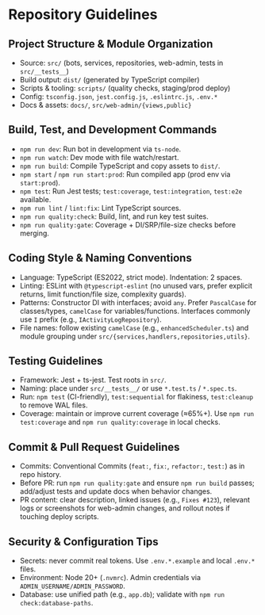 # Repository Guidelines

## Project Structure & Module Organization
- Source: `src/` (bots, services, repositories, web-admin, tests in `src/__tests__`)
- Build output: `dist/` (generated by TypeScript compiler)
- Scripts & tooling: `scripts/` (quality checks, staging/prod deploy)
- Config: `tsconfig.json`, `jest.config.js`, `.eslintrc.js`, `.env.*`
- Docs & assets: `docs/`, `src/web-admin/{views,public}`

## Build, Test, and Development Commands
- `npm run dev`: Run bot in development via `ts-node`.
- `npm run watch`: Dev mode with file watch/restart.
- `npm run build`: Compile TypeScript and copy assets to `dist/`.
- `npm start` / `npm run start:prod`: Run compiled app (prod env via `start:prod`).
- `npm test`: Run Jest tests; `test:coverage`, `test:integration`, `test:e2e` available.
- `npm run lint` / `lint:fix`: Lint TypeScript sources.
- `npm run quality:check`: Build, lint, and run key test suites.
- `npm run quality:gate`: Coverage + DI/SRP/file-size checks before merging.

## Coding Style & Naming Conventions
- Language: TypeScript (ES2022, strict mode). Indentation: 2 spaces.
- Linting: ESLint with `@typescript-eslint` (no unused vars, prefer explicit returns, limit function/file size, complexity guards).
- Patterns: Constructor DI with interfaces; avoid `any`. Prefer `PascalCase` for classes/types, `camelCase` for variables/functions. Interfaces commonly use `I` prefix (e.g., `IActivityLogRepository`).
- File names: follow existing `camelCase` (e.g., `enhancedScheduler.ts`) and module grouping under `src/{services,handlers,repositories,utils}`.

## Testing Guidelines
- Framework: Jest + ts-jest. Test roots in `src/`.
- Naming: place under `src/__tests__/` or use `*.test.ts` / `*.spec.ts`.
- Run: `npm test` (CI-friendly), `test:sequential` for flakiness, `test:cleanup` to remove WAL files.
- Coverage: maintain or improve current coverage (≈65%+). Use `npm run test:coverage` and `npm run quality:coverage` in local checks.

## Commit & Pull Request Guidelines
- Commits: Conventional Commits (`feat:`, `fix:`, `refactor:`, `test:`) as in repo history.
- Before PR: run `npm run quality:gate` and ensure `npm run build` passes; add/adjust tests and update docs when behavior changes.
- PR content: clear description, linked issues (e.g., `Fixes #123`), relevant logs or screenshots for web-admin changes, and rollout notes if touching deploy scripts.

## Security & Configuration Tips
- Secrets: never commit real tokens. Use `.env.*.example` and local `.env.*` files.
- Environment: Node 20+ (`.nvmrc`). Admin credentials via `ADMIN_USERNAME/ADMIN_PASSWORD`.
- Database: use unified path (e.g., `app.db`); validate with `npm run check:database-paths`.

